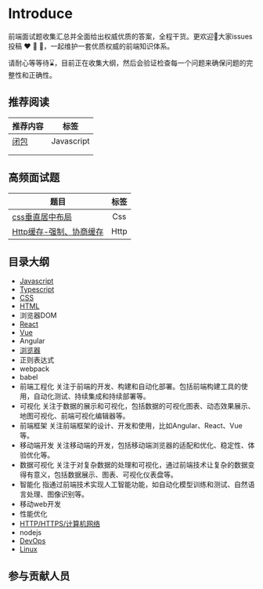 # Introduce

前端面试题收集汇总并全面给出权威优质的答案，全程干货。更欢迎👏大家issues投稿 ❤️ 💞 💖，一起维护一套优质权威的前端知识体系。

请耐心等等待⌛️，目前正在收集大纲，然后会验证检查每一个问题来确保问题的完整性和正确性。

## 推荐阅读

| 推荐内容 |    标签    |
| -------- | :--------: |
| [闭包](./javascript/1.md) | Javascript |
|          |            |
|          |            |

## 高频面试题

| 题目 | 标签 |
| ---- | :--: |
|    [css垂直居中布局](./css/5.md)  |    Css  |
|    [Http缓存-强制、协商缓存](./http/4.md)  |    Http  |

## 目录大纲

- [Javascript](./javascript/)
- [Typescript](./typescript/)
- [CSS](./css/)
- [HTML](./html/)
- 浏览器DOM
- [React](./react/)
- [Vue](./vue/)
- Angular
- [浏览器](./browser/)
- 正则表达式
- webpack
- babel
- 前端工程化 关注于前端的开发、构建和自动化部署。包括前端构建工具的使用，自动化测试、持续集成和持续部署等。
- 可视化 关注于数据的展示和可视化，包括数据的可视化图表、动态效果展示、地图可视化、前端可视化编辑器等。
- 前端框架 关注前端框架的设计、开发和使用，比如Angular、React、Vue等。
- 移动端开发 关注移动端的开发，包括移动端浏览器的适配和优化、稳定性、体验优化等。
- 数据可视化 关注于对复杂数据的处理和可视化，通过前端技术让复杂的数据变得有意义，包括数据展示、图表、可视化仪表盘等。
- 智能化 指通过前端技术实现人工智能功能，如自动化模型训练和测试、自然语言处理、图像识别等。
- 移动web开发
- 性能优化
- [HTTP/HTTPS/计算机网络](./http/)
- nodejs
- [DevOps](./devops/)
- [Linux](./linux/)

## 参与贡献人员

<!-- GITCONTRIBUTOR_START -->

<!-- GITCONTRIBUTOR_END -->
